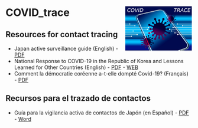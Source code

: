 # COVID_trace <img src="./img/corona_trace.jpg" align="right" width="180px" />


## Resources for contact tracing

- Japan active surveillance guide (English) - [PDF](https://medicalc.github.io/COVID_trace/Active_surveillance_guide_Japan.pdf)
- National Response to COVID-19 in the Republic of Korea and Lessons Learned for Other Countries (English) - [PDF](https://medicalc.github.io/COVID_trace/Juhwan_Oh_2020.pdf) - [WEB](https://www.tandfonline.com/doi/full/10.1080/23288604.2020.1753464)
- Comment la démocratie coréenne a-t-elle dompté Covid-19? (Français) - [PDF](https://medicalc.github.io/COVID_trace/covid-en-coree-du-sud-rapport-amblard-partie-i-200417-diffusion-large.pdf)

## Recursos para el trazado de contactos

- Guía para la vigilancia activa de contactos de Japón (en Español) - [PDF](https://medicalc.github.io/COVID_trace/Vigilancia_epidemiologica_activa_Japon.pdf) - [Word](https://medicalc.github.io/COVID_trace/Vigilancia_epidemiologica_activa_Japon.docx)
